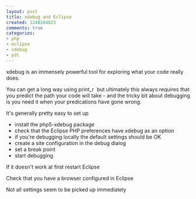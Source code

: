 ```yaml
---
layout: post
title: xdebug and Eclipse
created: 1248184815
comments: true
categories:
- php
- eclipse
- xdebug
- pdt
---
```

<p>
xdebug is an immensely powerful tool for exploring what your code really does.
</p>
<p>
You can get a long way using print_r  but ultimately this always requires that you predict the path your code will take - and the tricky bit about debugging is you need it when your predications have gone wrong.
</p>
<p>
It's generally pretty easy to set up
</p>
<ul>
	<li> install the php5-xdebug package</li>
	<li>check that the Eclipse PHP preferences have xdebug as an option</li>
	<li>if you're debugging locally the default settings should be OK</li>
	<li>create a site configuration in the debug dialog</li>
	<li>set a break point</li>
	<li>start debugging</li>
</ul>
<p>
If it doesn't work at first restart Eclipse
</p>
<p>
Check that you have a browser configured in Eclipse
</p>
<p>
Not all settings seem to be picked up immediately  
</p>
